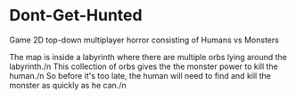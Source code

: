 # Dont-Get-Hunted
Game 2D top-down multiplayer horror consisting of Humans vs Monsters

The map is inside a labyrinth where there are multiple orbs lying around the labyrinth./n
This collection of orbs gives the the monster power to kill the human./n
So before it's too late, the human will need to find and kill the monster as quickly as he can./n
